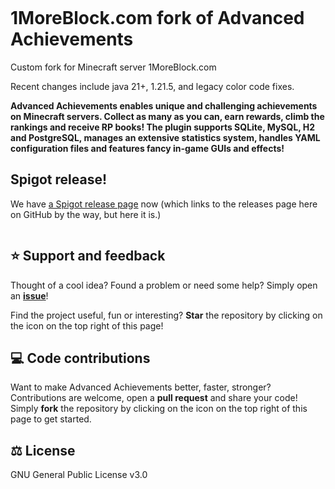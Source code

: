 <p >
<img src ="https://github.com/PyvesB/advanced-achievements/blob/master/images/banner.png?raw=true"  alt=""/>
<br/>
</p>

# 1MoreBlock.com fork of Advanced Achievements

Custom fork for Minecraft server 1MoreBlock.com

Recent changes include java 21+, 1.21.5, and legacy color code fixes.

**Advanced Achievements enables unique and challenging achievements on Minecraft servers. Collect as many as you can,
earn rewards, climb the rankings and receive RP books! The plugin supports SQLite, MySQL, H2 and PostgreSQL, manages an
extensive statistics system, handles YAML configuration files and features fancy in-game GUIs and effects!**

## Spigot release!
We have [a Spigot release page](https://www.spigotmc.org/resources/advancedachivements.121486/) now (which links to the releases page here on GitHub by the way, but here it is.)

<p>
<img src ="https://github.com/PyvesB/advanced-achievements/blob/master/images/walking-dead-screenshot.png?raw=true"  alt=""/>
<br/>
</p>

## :star: Support and feedback

Thought of a cool idea? Found a problem or need some help? Simply open an [**issue**](https://github.com/mrfdev/advanced-achievements/issues)!

Find the project useful, fun or interesting? **Star** the repository by clicking on the icon on the top right of this
page!

## :computer: Code contributions

Want to make Advanced Achievements better, faster, stronger? Contributions are welcome, open a **pull request** and
share your code! Simply **fork** the repository by clicking on the icon on the top right of this page to get started.

## :balance_scale: License

GNU General Public License v3.0
